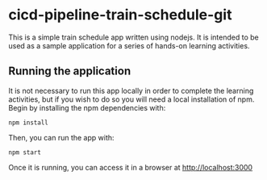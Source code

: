 # cicd-pipeline-train-schedule-git

This is a simple train schedule app written using nodejs. It is intended to be used as a sample application for a series of hands-on learning activities.

## Running the application

It is not necessary to run this app locally in order to complete the learning activities, but if you wish to do so you will need a local installation of npm. Begin by installing the npm dependencies with:

    npm install

Then, you can run the app with:

    npm start

Once it is running, you can access it in a browser at [http://localhost:3000](http://localhost:3000)
